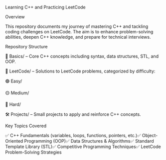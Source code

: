 Learning C++ and Practicing LeetCode

Overview

This repository documents my journey of mastering C++ and tackling coding challenges on LeetCode. The aim is to enhance problem-solving abilities, deepen C++ knowledge, and prepare for technical interviews.

Repository Structure

📌 Basics/ – Core C++ concepts including syntax, data structures, STL, and OOP.

🚀 LeetCode/ – Solutions to LeetCode problems, categorized by difficulty:

🟢 Easy/

🟡 Medium/

🔴 Hard/

🛠️ Projects/ – Small projects to apply and reinforce C++ concepts.

Key Topics Covered

✅ C++ Fundamentals (variables, loops, functions, pointers, etc.)✅ Object-Oriented Programming (OOP)✅ Data Structures & Algorithms✅ Standard Template Library (STL)✅ Competitive Programming Techniques✅ LeetCode Problem-Solving Strategies
